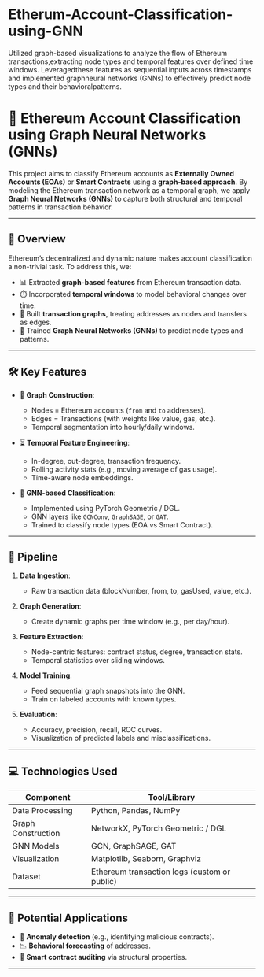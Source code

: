 # Etherum-Account-Classification-using-GNN
Utilized graph-based visualizations to analyze the flow of Ethereum transactions,extracting node types and temporal features over defined time windows. Leveragedthese features as sequential inputs across timestamps and implemented graphneural networks (GNNs) to effectively predict node types and their behavioralpatterns.

# 🧠 Ethereum Account Classification using Graph Neural Networks (GNNs)

This project aims to classify Ethereum accounts as **Externally Owned Accounts (EOAs)** or **Smart Contracts** using a **graph-based approach**. By modeling the Ethereum transaction network as a temporal graph, we apply **Graph Neural Networks (GNNs)** to capture both structural and temporal patterns in transaction behavior.

---

## 📌 Overview

Ethereum’s decentralized and dynamic nature makes account classification a non-trivial task. To address this, we:

- 📊 Extracted **graph-based features** from Ethereum transaction data.
- ⏱️ Incorporated **temporal windows** to model behavioral changes over time.
- 🔗 Built **transaction graphs**, treating addresses as nodes and transfers as edges.
- 🧠 Trained **Graph Neural Networks (GNNs)** to predict node types and patterns.

---

## 🛠️ Key Features

- 🧩 **Graph Construction**:
  - Nodes = Ethereum accounts (`from` and `to` addresses).
  - Edges = Transactions (with weights like value, gas, etc.).
  - Temporal segmentation into hourly/daily windows.

- ⏳ **Temporal Feature Engineering**:
  - In-degree, out-degree, transaction frequency.
  - Rolling activity stats (e.g., moving average of gas usage).
  - Time-aware node embeddings.

- 🤖 **GNN-based Classification**:
  - Implemented using PyTorch Geometric / DGL.
  - GNN layers like `GCNConv`, `GraphSAGE`, or `GAT`.
  - Trained to classify node types (EOA vs Smart Contract).

---

## 🧪 Pipeline

1. **Data Ingestion**:
   - Raw transaction data (blockNumber, from, to, gasUsed, value, etc.).

2. **Graph Generation**:
   - Create dynamic graphs per time window (e.g., per day/hour).

3. **Feature Extraction**:
   - Node-centric features: contract status, degree, transaction stats.
   - Temporal statistics over sliding windows.

4. **Model Training**:
   - Feed sequential graph snapshots into the GNN.
   - Train on labeled accounts with known types.

5. **Evaluation**:
   - Accuracy, precision, recall, ROC curves.
   - Visualization of predicted labels and misclassifications.

---


## 💻 Technologies Used

| Component               | Tool/Library             |
|-------------------------|--------------------------|
| Data Processing         | Python, Pandas, NumPy    |
| Graph Construction      | NetworkX, PyTorch Geometric / DGL |
| GNN Models              | GCN, GraphSAGE, GAT      |
| Visualization           | Matplotlib, Seaborn, Graphviz |
| Dataset                 | Ethereum transaction logs (custom or public) |

---

## 🧩 Potential Applications

- 🚩 **Anomaly detection** (e.g., identifying malicious contracts).
- 📉 **Behavioral forecasting** of addresses.
- 🔐 **Smart contract auditing** via structural properties.

---

